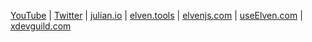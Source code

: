<a href="https://www.youtube.com/channel/UCaj-mgcY9CWbLdZsC5Gt00g">YouTube</a> | 
<a href="https://twitter.com/JulianCwirko">Twitter</a> | 
<a href="https://www.julian.io">julian.io</a> | 
<a href="https://www.elven.tools">elven.tools</a> | 
<a href="https://www.elvenjs.com">elvenjs.com</a> | 
<a href="https://www.useelven.com">useElven.com</a> | 
<a href="https://www.xdevguild.com">xdevguild.com</a>
